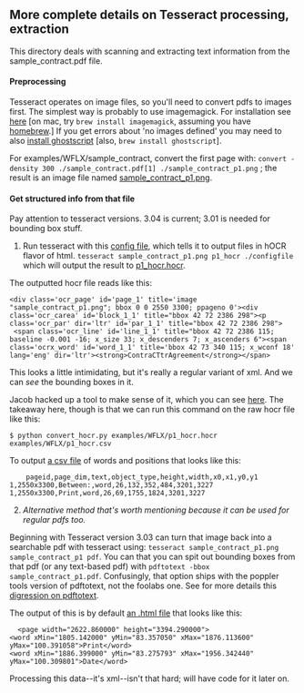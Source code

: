 ## More complete details on Tesseract processing, extraction

This directory deals with scanning and extracting text information from the sample_contract.pdf file. 

#### Preprocessing

Tesseract operates on image files, so you'll need to convert pdfs to images first. The simplest way is probably to use imagemagick. For installation see [here](http://www.imagemagick.org/script/binary-releases.php) [on mac, try `brew install imagemagick`, assuming you have [homebrew](http://brew.sh/).]
If you get errors about 'no images defined' you may need to also [install ghostscript](http://ghostscript.com/doc/current/Install.htm) [also, `brew install ghostscript`].

For examples/WFLX/sample_contract, convert the first page with: `convert -density 300 ./sample_contract.pdf[1] ./sample_contract_p1.png` ; the result is an image file named [sample_contract_p1.png](sample_contract_p1.png). 

#### Get structured info from that file

Pay attention to tesseract versions. 3.04 is current; 3.01 is needed for bounding box stuff. 

1) Run tesseract with this [config file](configfile), which tells it to output files in hOCR flavor of html. `tesseract sample_contract_p1.png p1_hocr ./configfile` which will output the result to [p1_hocr.hocr](p1_hocr.hocr).

The outputted hocr file reads like this:

	<div class='ocr_page' id='page_1' title='image "sample_contract_p1.png"; bbox 0 0 2550 3300; ppageno 0'><div class='ocr_carea' id='block_1_1' title="bbox 42 72 2386 298"><p class='ocr_par' dir='ltr' id='par_1_1' title="bbox 42 72 2386 298">
     <span class='ocr_line' id='line_1_1' title="bbox 42 72 2386 115; baseline -0.001 -16; x_size 33; x_descenders 7; x_ascenders 6"><span class='ocrx_word' id='word_1_1' title='bbox 42 73 340 115; x_wconf 18' lang='eng' dir='ltr'><strong>ContraCTtrAgreement</strong></span> 
    
This looks a little intimidating, but it's really a regular variant of xml. And we can *see* the bounding boxes in it. 

Jacob hacked up a tool to make sense of it, which you can see [here](https://github.com/jsfenfen/python-hocr). The takeaway here, though is that we can run this command on the raw hocr file like this:

`$ python convert_hocr.py examples/WFLX/p1_hocr.hocr examples/WFLX/p1_hocr.csv`

To output [a csv file](p1_hocr.csv) of words and positions that looks like this:

		pageid,page_dim,text,object_type,height,width,x0,x1,y0,y1
	1,2550x3300,Between:,word,26,132,352,484,3201,3227
	1,2550x3300,Print,word,26,69,1755,1824,3201,3227     



2) *Alternative method that's worth mentioning because it can be used for regular pdfs too.* 

Beginning with Tesseract version 3.03  can turn that image back into a searchable pdf with tesseract using: `tesseract sample_contract_p1.png sample_contract_p1 pdf`. You can that you can spit out bounding boxes from that pdf (or any text-based pdf) with `pdftotext -bbox sample_contract_p1.pdf`. Confusingly, that option ships with the poppler tools version of pdftotext, not the foolabs one. See for more details this [digression on pdftotext](pdftotext_details.md).

The output of this is by default [an .html file](sample_contract_p1.html) that looks like this:

	  <page width="2622.860000" height="3394.290000">
    <word xMin="1805.142000" yMin="83.357050" xMax="1876.113600" yMax="100.391058">Print</word>
    <word xMin="1886.399000" yMin="83.275793" xMax="1956.342440" yMax="100.309801">Date</word>


Processing this data--it's xml--isn't that hard; will have code for it later on. 